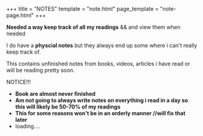 +++
title = "NOTES"
template = "note.html"
page_template = "note-page.html"
+++


**Needed a way keep track of all my readings** && and view them when needed

I do have a **physcial notes** but they always end up some where i can't really keep track of.

This contains unfinished notes from books, videos, articles i have read or will be reading pretty soon.


NOTICE!!!

* **Book are almost never finished**
* **Am not going to always write notes on everything i read in a day so this will likely be 50-70% of my readings**
* **This for some reasons won't be in an orderly manner //will fix that later**
* loading....
